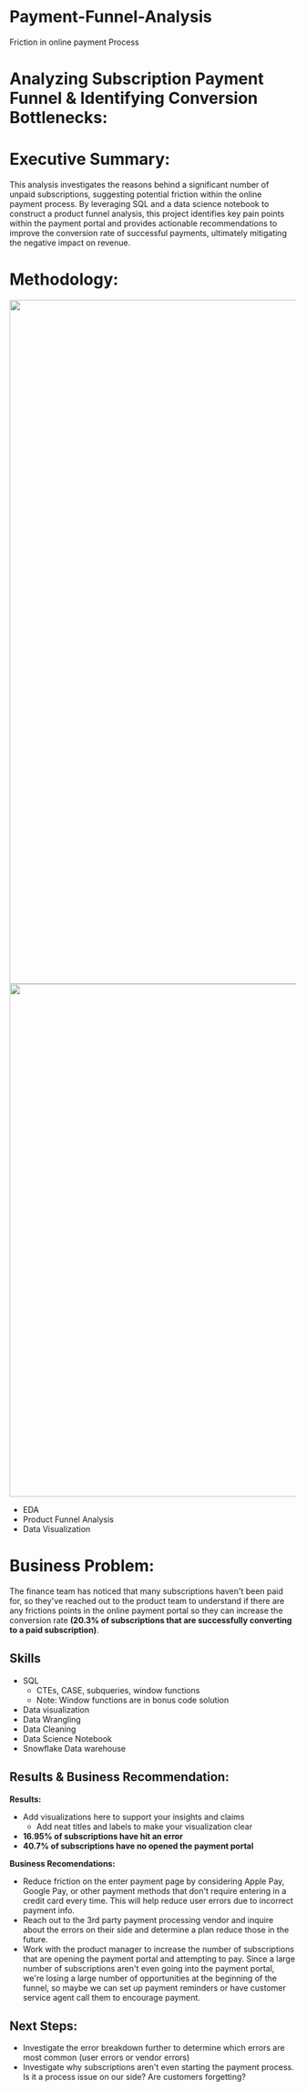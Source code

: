 # Payment-Funnel-Analysis
Friction in online payment Process
#  Analyzing Subscription Payment Funnel & Identifying Conversion Bottlenecks:



#  Executive Summary:

This analysis investigates the reasons behind a significant number of unpaid subscriptions, suggesting potential friction within the online payment process. By leveraging SQL and a data science notebook to construct a product funnel analysis, this project identifies key pain points within the payment portal and provides actionable recommendations to improve the conversion rate of successful payments, ultimately mitigating the negative impact on revenue.

# Methodology:
<img  src="/api/v1/file/cae5ffd4-ba3e-4c27-829b-9b8323f29900"  width="1200"  />

<img  src="/api/v1/file/e260a6a2-12b2-4b54-aaa7-898399e53e7f"  width="900"  />


* EDA
* Product Funnel Analysis
* Data Visualization


# Business Problem:

The finance team has noticed that many subscriptions haven't been paid for, so they've reached out to the product team to understand if there are any frictions points in the online payment portal so they can increase the conversion rate **(20.3% of subscriptions that are successfully converting to a paid subscription)**.

## Skills

-   SQL
    -   CTEs, CASE, subqueries, window functions
    -   Note: Window functions are in bonus code solution
-   Data visualization
-   Data Wrangling
-   Data Cleaning
-   Data Science Notebook
-   Snowflake Data warehouse

## Results & Business Recommendation:

**Results:**

-   Add visualizations here to support your insights and claims
    -   Add neat titles and labels to make your visualization clear
-   **16.95% of subscriptions have hit an error**
-   **40.7% of subscriptions have no opened the payment portal**

  

**Business Recomendations:**

-   Reduce friction on the enter payment page by considering Apple Pay, Google Pay, or other payment methods that don't require entering in a credit card every time. This will help reduce user errors due to incorrect payment info.
-   Reach out to the 3rd party payment processing vendor and inquire about the errors on their side and determine a plan reduce those in the future.
-   Work with the product manager to increase the number of subscriptions that are opening the payment portal and attempting to pay. Since a large number of subscriptions aren't even going into the payment portal, we're losing a large number of opportunities at the beginning of the funnel, so maybe we can set up payment reminders or have customer service agent call them to encourage payment.

## Next Steps:
- Investigate the error breakdown further to determine which errors are most common (user errors or vendor errors)
- Investigate why subscriptions aren't even starting the payment process. Is it a process issue on our side? Are customers forgetting?
